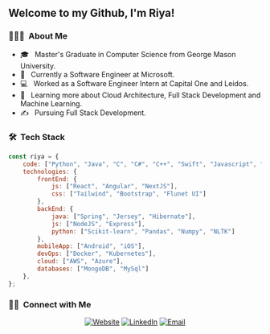 <h2> Welcome to my Github, I'm Riya!</h2>

<h3> 👨🏻‍💻 &nbsp;About Me </h3>

- 🎓 &nbsp; Master's Graduate in Computer Science from George Mason University.
- 💼 &nbsp; Currently a Software Engineer at Microsoft.
- 💻 &nbsp; Worked as a Software Engineer Intern at Capital One and Leidos.
- 🌱 &nbsp; Learning more about Cloud Architecture, Full Stack Development and Machine Learning.
- ✍️ &nbsp; Pursuing Full Stack Development.

<h3> 🛠 &nbsp;Tech Stack</h3>

```javascript
const riya = {
    code: ["Python", "Java", "C", "C#", "C++", "Swift", "Javascript", "Typescript", "HTML", "CSS"],
    technologies: {
        frontEnd: {
            js: ["React", "Angular", "NextJS"],
            css: ["Tailwind", "Bootstrap", "Flunet UI"]
        },
        backEnd: {
            java: ["Spring", "Jersey", "Hibernate"],
            js: ["NodeJS", "Express"],
            python: ["Scikit-learn", "Pandas", "Numpy", "NLTK"]
        },
        mobileApp: ["Android", "iOS"],
        devOps: ["Docker", "Kubernetes"],
        cloud: ["AWS", "Azure"],
        databases: ["MongoDB", "MySql"]
    },
};
```

<h3> 🤝🏻 &nbsp;Connect with Me </h3>

<p align="center">
<a href="https://riyavas.github.io/"><img alt="Website" src="https://img.shields.io/badge/Website-riyavas.github.io-blue?style=flat-square&logo=google-chrome"></a>
<a href="https://www.linkedin.com/in/rvash/"><img alt="LinkedIn" src="https://img.shields.io/badge/LinkedIn-Riya%20Vashisht%20-blue?style=flat-square&logo=linkedin"></a>
<a href="mailto:rvashish@gmu.edu"><img alt="Email" src="https://img.shields.io/badge/Email-rvashish@gmu.edu-blue?style=flat-square&logo=gmail"></a>
</p>
